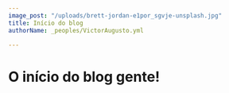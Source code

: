 ```yaml
---
image_post: "/uploads/brett-jordan-e1por_sgvje-unsplash.jpg"
title: Início do blog
authorName: _peoples/VictorAugusto.yml

---
```

# O início do blog gente!